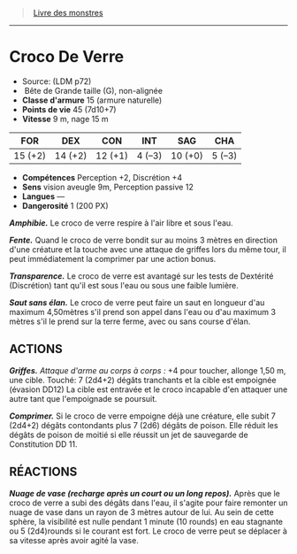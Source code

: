 ﻿> [Livre des monstres](tome_of_beasts.md)

---

# Croco De Verre

- Source: (LDM p72)
-  Bête de Grande taille (G), non-alignée
- **Classe d'armure** 15 (armure naturelle)
- **Points de vie** 45 (7d10+7)
- **Vitesse** 9 m, nage 15 m

|FOR|DEX|CON|INT|SAG|CHA|
|---|---|---|---|---|---|
|15 (+2)|14 (+2)|12 (+1)|4 (–3)|10 (+0)|5 (–3)|

- **Compétences** Perception +2, Discrétion +4
- **Sens** vision aveugle 9m, Perception passive 12
- **Langues** —
- **Dangerosité** 1 (200 PX)

**_Amphibie._** Le croco de verre respire à l'air libre et sous l'eau.

**_Fente._** Quand le croco de verre bondit sur au moins 3 mètres en direction d'une créature et la touche avec une attaque de griffes lors du même tour, il peut immédiatement la comprimer par une action bonus.

**_Transparence._** Le croco de verre est avantagé sur les tests de Dextérité (Discrétion) tant qu'il est sous l'eau ou sous une faible lumière.

**_Saut sans élan._** Le croco de verre peut faire un saut en longueur d'au maximum 4,50mètres s'il prend son appel dans l'eau ou d'au maximum 3 mètres s'il le prend sur la terre ferme, avec ou sans course d'élan.

## ACTIONS

**_Griffes._** _Attaque d'arme au corps à corps :_ +4 pour toucher, allonge 1,50 m, une cible. Touché: 7 (2d4+2) dégâts tranchants et la cible est empoignée (évasion DD12) La cible est entravée et le croco incapable d'en attaquer une autre tant que l'empoignade se poursuit.

**_Comprimer._** Si le croco de verre empoigne déjà une créature, elle subit 7 (2d4+2) dégâts contondants plus 7 (2d6) dégâts de poison. Elle réduit les dégâts de poison de moitié si elle réussit un jet de sauvegarde de Constitution DD 11.

## RÉACTIONS

**_Nuage de vase (recharge après un court ou un long repos)._** Après que le croco de verre a subi des dégâts dans l'eau, il s'agite pour faire remonter un nuage de vase dans un rayon de 3 mètres autour de lui. Au sein de cette sphère, la visibilité est nulle pendant 1 minute (10 rounds) en eau stagnante ou 5 (2d4)rounds si le courant est fort. Le croco de verre peut se déplacer à sa vitesse après avoir agité la vase.

